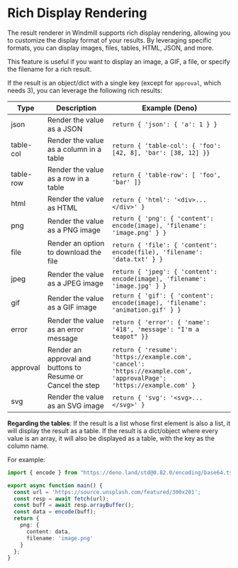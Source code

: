 # Rich Display Rendering

The result renderer in Windmill supports rich display rendering, allowing you to customize the display format of your results. By leveraging specific formats, you can display images, files, tables, HTML, JSON, and more.

This feature is useful if you want to display an image, a GIF, a file, or specify the filename for a rich result.

If the result is an object/dict with a single key (except for `approval`, which needs 3), you can leverage the following rich results:

| Type      | Description                                                 | Example (Deno)                                                                                                       |
| --------- | ----------------------------------------------------------- | -------------------------------------------------------------------------------------------------------------------- |
| json      | Render the value as a JSON                                  | `return { 'json': { 'a': 1 } }`                                                                                      |
| table-col | Render the value as a column in a table                     | `return { 'table-col': { 'foo': [42, 8], 'bar': [38, 12] }}`                                                         |
| table-row | Render the value as a row in a table                        | `return { 'table-row': [ 'foo', 'bar' ]}`                                                                            |
| html      | Render the value as HTML                                    | `return { 'html': '<div>...</div>' }`                                                                                |
| png       | Render the value as a PNG image                             | `return { 'png': { 'content': encode(image), 'filename': 'image.png' } }`                                            |
| file      | Render an option to download the file                       | `return { 'file': { 'content': encode(file), 'filename': 'data.txt' } }`                                              |
| jpeg      | Render the value as a JPEG image                            | `return { 'jpeg': { 'content': encode(image), 'filename': 'image.jpg' } }`                                           |
| gif       | Render the value as a GIF image                             | `return { 'gif': { 'content': encode(image), 'filename': 'animation.gif' } }`                                        |
| error     | Render the value as an error message                        | `return { 'error': { 'name': '418', 'message': "I'm a teapot" }}`                                                    |
| approval  | Render an approval and buttons to Resume or Cancel the step | `return { 'resume': 'https://example.com', 'cancel': 'https://example.com', 'approvalPage': 'https://example.com' }` |
| svg       | Render the value as an SVG image                            | `return { 'svg': '<svg>...</svg>' }`                                                                                 |

**Regarding the tables**: If the result is a list whose first element is also a list, it will display the result as a table. If the result is a dict/object where every value is an array, it will also be displayed as a table, with the key as the column name.

For example:

```ts
import { encode } from "https://deno.land/std@0.82.0/encoding/base64.ts";

export async function main() {
  const url = 'https://source.unsplash.com/featured/300x201';
  const resp = await fetch(url);
  const buff = await resp.arrayBuffer();
  const data = encode(buff);
  return {
    png: {
      content: data,
      filename: 'image.png'
    }
  };
}
